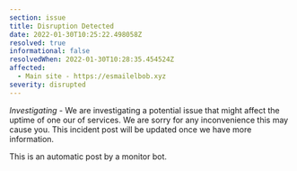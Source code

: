 ```yaml
---
section: issue
title: Disruption Detected
date: 2022-01-30T10:25:22.498058Z
resolved: true
informational: false
resolvedWhen: 2022-01-30T10:28:35.454524Z
affected:
  - Main site - https://esmailelbob.xyz
severity: disrupted
---
```

*Investigating* - We are investigating a potential issue that might affect the uptime of one our of services. We are sorry for any inconvenience this may cause you. This incident post will be updated once we have more information.

This is an automatic post by a monitor bot.
        